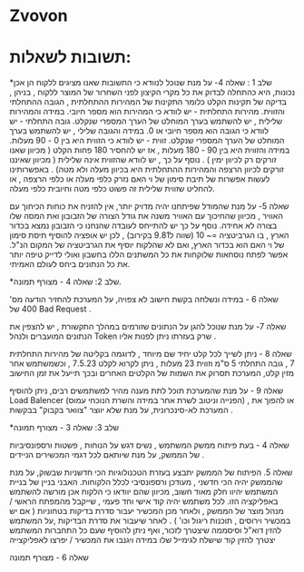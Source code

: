 # Zvovon
# תשובות לשאלות:
*שלב 1 :
שאלה 4-  על מנת שנוכל לנוודא כי התשובות שאנו מציגים ללקוח הן אכן נכונות, היא כהתחלה לבדוק את כל מקרי הקיצון לפני השחרור של המוצר ללקוח , בניהן , בדיקה של תקינות הקלט כלומר התקינות של המהירות ההתחלתית , הגובה ההתחלתי והזווית. 
מהירות התחלתית - יש לוודא כי המהירות הוא מספר חיובי. במידה והמהירות שלילית , יש להשתמש בערך המוחלט של הערך המספרי שנקלט.
גובה התחלתי - יש לוודא כי הגובה הוא מספר חיובי או 0. במידה והגובה שלילי , יש להשתמש בערך המוחלט של הערך המספרי שנקלט.
זווית - יש לוודא כי הזווית היא בין 0 - 90 מעלות. במידה והזווית היא בין 90 - 180 מעלות , אז יש להחסיר 180 פחות הקלט   ( מכיוון שאנו זורקים רק לכיוון ימין ) . 
נוסף על כך , יש לוודא שהזווית אינה שלילית ( מכיוון שאיננו זורקים לכיוון הרצפה והמהירות ההתחלתית היא בכיוון מעלה ולא מטה) . באפשרותינו לעשות אפשרות של תיבת סימון של וי האם נזרק כלפי מעלה או כלפי הרצפה , או להחליט שזווית שלילית זה פשוט כלפי מטה וחיובית כלפי מעלה.

שאלה 5-  על מנת שהמודל שפיתחנו יהיה מדויק יותר, אין להזניח את כוחות הכיחוך עם האוויר , מכיוון שהחיכוך עם האוויר משנה את גודל הצורה של הזבובון ואת המסה שלו בצורה לא אחידה. נוסף על כך יש להתייחס לעובדה שהנחנו כי הזבובון נמצא בכדור הארץ , בו הגרביטציה =~ 10 (שווה ל9.81 בקירוב) , לכן יש אופציה להוסיף תיסת סימון של וי האם הוא בכדור הארץ, ואם לא שהלקוח יוסיף את הגרביטציה של המקום הנ"ל. אפשר לפתח נוסחאות שלוקחות את כל המשתנים הללו בחשבון ואולי לדייק טיפה יותר את כל הנתונים ביחס לעולם האמיתי. 

*שלב 2:
שאלה 4 - מצורף תמונה.

שאלה 6 - במידה ונשלחה בקשת חישוב לא צפויה, על המערכת להחזיר הודעה מס' 400 של Bad Request .

שאלה 7- על מנת שנוכל להגן על הנתונים שזורמים במהלך התקשורת , יש להצפין את הנתונים המועברים ולנהל Token שרק בעזרתו ניתן לפנות אליו .

שאלה 8 - ניתן לשייך לכל קלט יחיד שם מיוחד , לדוגמה בקליטה של מהירות התחלתית 7 , גובה התחלתי 5 ס"מ וזווית 23 מעלות , ניתן לקרוא לקלט 7.5.23 , וכשמשתמש אחר מזין קלט, המערכת תסרוק את השמות של הקלטים האחרים ובכך תייעל את זמן החישוב  

שאלה 9 - על מנת שהמערכת תוכל לתת מענה מהיר למשתמשים רבים, ניתן להוסיף Load Balencer (הפנייה וניטוב לשרת אחר במידה והשרת הנוכחי עמוס) , או להפוך את המערכת לא-סינכרונית, על מנת שלא יווצר "צוואר בקבוק" בבקשות .

*שלב 3:
שאלה 3 - מצורף תמונה 

שאלה 4 - בעת פיתוח ממשק המשתמש , נשים דגש על הנוחות , פשטות ורספונסיביות של הממשק, על מנת שיותאם לכל דגמי המכשירים הניידים . 

שאלה 5. הפיתוח של הממשק יתבצע בעזרת הטכנולוגיות הכי חדשניות שבשוק, על מנת שהממשק יהיה הכי חדשני , מעודכן ורספונסיבי לכלל הלקוחות. 
האבני בניין של בניית המשתמש יהיוו חלק מאוד חשוב, מכיוון שהם יוודאו כי הלקוח אכן מורשה להשתמש באפליקציה הזו. 
לכל משתמש יהיה קוד אישי וחד פעמי , שייקבל מהמפתח הראשי / מנהל מוצר של הממשק , ולאחר מכן המכשיר יעבור סדרת בדיקות בטחוניות ( אם יש במכשיר וירוסים , תוכנות ריגול וכו' ) . לאחר שיעבור את סדרת הבדיקות ,על המשתמש להזין דוא"ל וסיסממה שיצטרך לזכור, ואף ניתן להוסיף שעם כל התחברות המשתמש יצטרך להזין קוד שישלח לגימייל שלו במידה ויגנבו את המכשיר / יפרצו לאפליקצייה  

שאלה 6 - מצורף תמונה  

